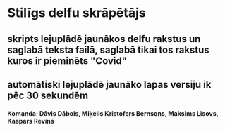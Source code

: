 # Stilīgs delfu skrāpētājs
## skripts lejuplādē jaunākos delfu rakstus un saglabā teksta failā, saglabā tikai tos rakstus kuros ir pieminēts "Covid"
## automātiski lejuplādē jaunāko lapas versiju ik pēc 30 sekundēm
#### Komanda: Dāvis Dābols, Miķelis Kristofers Bernsons, Maksims Lisovs, Kaspars Revins
